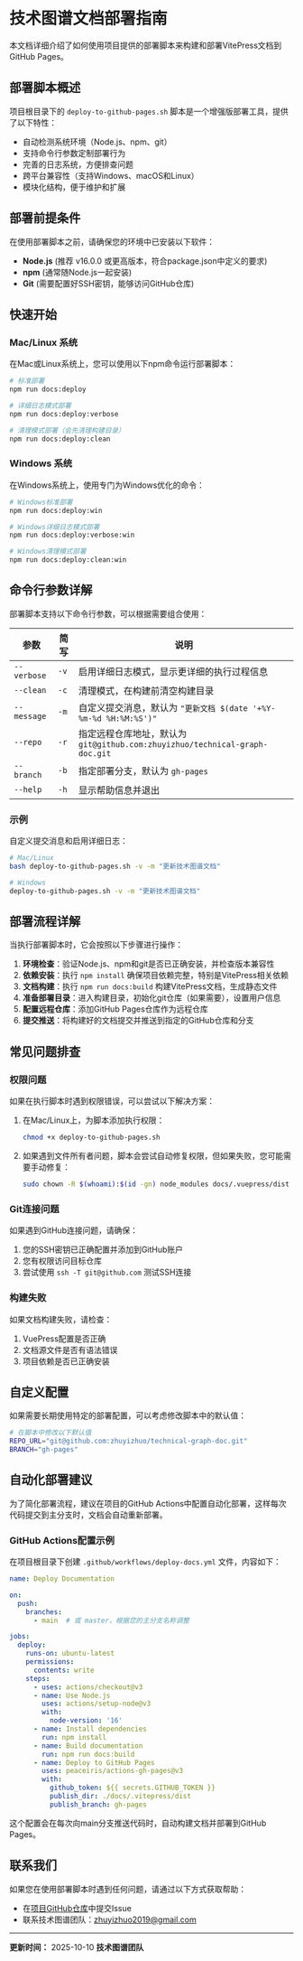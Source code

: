 # 技术图谱文档部署指南

本文档详细介绍了如何使用项目提供的部署脚本来构建和部署VitePress文档到GitHub Pages。

## 部署脚本概述

项目根目录下的 `deploy-to-github-pages.sh` 脚本是一个增强版部署工具，提供了以下特性：

- 自动检测系统环境（Node.js、npm、git）
- 支持命令行参数定制部署行为
- 完善的日志系统，方便排查问题
- 跨平台兼容性（支持Windows、macOS和Linux）
- 模块化结构，便于维护和扩展

## 部署前提条件

在使用部署脚本之前，请确保您的环境中已安装以下软件：

- **Node.js** (推荐 v16.0.0 或更高版本，符合package.json中定义的要求)
- **npm** (通常随Node.js一起安装)
- **Git** (需要配置好SSH密钥，能够访问GitHub仓库)

## 快速开始

### Mac/Linux 系统

在Mac或Linux系统上，您可以使用以下npm命令运行部署脚本：

```bash
# 标准部署
npm run docs:deploy

# 详细日志模式部署
npm run docs:deploy:verbose

# 清理模式部署（会先清理构建目录）
npm run docs:deploy:clean
```

### Windows 系统

在Windows系统上，使用专门为Windows优化的命令：

```bash
# Windows标准部署
npm run docs:deploy:win

# Windows详细日志模式部署
npm run docs:deploy:verbose:win

# Windows清理模式部署
npm run docs:deploy:clean:win
```

## 命令行参数详解

部署脚本支持以下命令行参数，可以根据需要组合使用：

| 参数 | 简写 | 说明 |
|------|------|------|
| `--verbose` | `-v` | 启用详细日志模式，显示更详细的执行过程信息 |
| `--clean` | `-c` | 清理模式，在构建前清空构建目录 |
| `--message` | `-m` | 自定义提交消息，默认为 `"更新文档 $(date '+%Y-%m-%d %H:%M:%S')"` |
| `--repo` | `-r` | 指定远程仓库地址，默认为 `git@github.com:zhuyizhuo/technical-graph-doc.git` |
| `--branch` | `-b` | 指定部署分支，默认为 `gh-pages` |
| `--help` | `-h` | 显示帮助信息并退出 |

### 示例

自定义提交消息和启用详细日志：

```bash
# Mac/Linux
bash deploy-to-github-pages.sh -v -m "更新技术图谱文档"

# Windows
deploy-to-github-pages.sh -v -m "更新技术图谱文档"
```

## 部署流程详解

当执行部署脚本时，它会按照以下步骤进行操作：

1. **环境检查**：验证Node.js、npm和git是否已正确安装，并检查版本兼容性
2. **依赖安装**：执行 `npm install` 确保项目依赖完整，特别是VitePress相关依赖
3. **文档构建**：执行 `npm run docs:build` 构建VitePress文档，生成静态文件
4. **准备部署目录**：进入构建目录，初始化git仓库（如果需要），设置用户信息
5. **配置远程仓库**：添加GitHub Pages仓库作为远程仓库
6. **提交推送**：将构建好的文档提交并推送到指定的GitHub仓库和分支

## 常见问题排查

### 权限问题

如果在执行脚本时遇到权限错误，可以尝试以下解决方案：

1. 在Mac/Linux上，为脚本添加执行权限：
   ```bash
   chmod +x deploy-to-github-pages.sh
   ```

2. 如果遇到文件所有者问题，脚本会尝试自动修复权限，但如果失败，您可能需要手动修复：
   ```bash
   sudo chown -R $(whoami):$(id -gn) node_modules docs/.vuepress/dist
   ```

### Git连接问题

如果遇到GitHub连接问题，请确保：

1. 您的SSH密钥已正确配置并添加到GitHub账户
2. 您有权限访问目标仓库
3. 尝试使用 `ssh -T git@github.com` 测试SSH连接

### 构建失败

如果文档构建失败，请检查：

1. VuePress配置是否正确
2. 文档源文件是否有语法错误
3. 项目依赖是否已正确安装

## 自定义配置

如果需要长期使用特定的部署配置，可以考虑修改脚本中的默认值：

```bash
# 在脚本中修改以下默认值
REPO_URL="git@github.com:zhuyizhuo/technical-graph-doc.git"
BRANCH="gh-pages"
```

## 自动化部署建议

为了简化部署流程，建议在项目的GitHub Actions中配置自动化部署，这样每次代码提交到主分支时，文档会自动重新部署。

### GitHub Actions配置示例

在项目根目录下创建 `.github/workflows/deploy-docs.yml` 文件，内容如下：

```yaml
name: Deploy Documentation

on:
  push:
    branches:
      - main  # 或 master，根据您的主分支名称调整

jobs:
  deploy:
    runs-on: ubuntu-latest
    permissions:
      contents: write
    steps:
      - uses: actions/checkout@v3
      - name: Use Node.js
        uses: actions/setup-node@v3
        with:
          node-version: '16'
      - name: Install dependencies
        run: npm install
      - name: Build documentation
        run: npm run docs:build
      - name: Deploy to GitHub Pages
        uses: peaceiris/actions-gh-pages@v3
        with:
          github_token: ${{ secrets.GITHUB_TOKEN }}
          publish_dir: ./docs/.vitepress/dist
          publish_branch: gh-pages
```

这个配置会在每次向main分支推送代码时，自动构建文档并部署到GitHub Pages。

## 联系我们

如果您在使用部署脚本时遇到任何问题，请通过以下方式获取帮助：

- 在[项目GitHub仓库](https://github.com/zhuyizhuo/technical-graph)中提交Issue
- 联系技术图谱团队：zhuyizhuo2019@gmail.com

---

**更新时间：** 2025-10-10
**技术图谱团队**